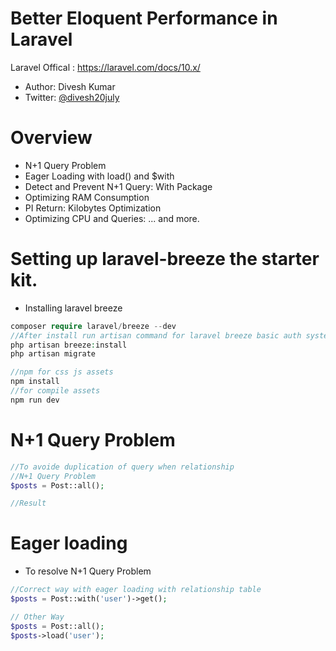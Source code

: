 # Better Eloquent Performance in Laravel

Laravel Offical : https://laravel.com/docs/10.x/


* Author: Divesh Kumar
* Twitter: [@divesh20july](https://twitter.com/divesh20july)

# Overview
* N+1 Query Problem
* Eager Loading with load() and $with
* Detect and Prevent N+1 Query: With Package 
* Optimizing RAM Consumption
* PI Return: Kilobytes Optimization
* Optimizing CPU and Queries:
  ... and more.

# Setting up laravel-breeze the starter kit.

* Installing laravel breeze
```php
composer require laravel/breeze --dev
//After install run artisan command for laravel breeze basic auth system 
php artisan breeze:install
php artisan migrate

//npm for css js assets
npm install
//for compile assets
npm run dev

```
# N+1 Query Problem

```php
//To avoide duplication of query when relationship
//N+1 Query Problem
$posts = Post::all();

//Result
```
# Eager loading
 * To resolve N+1 Query Problem
```php
//Correct way with eager loading with relationship table
$posts = Post::with('user')->get();

// Other Way
$posts = Post::all();
$posts->load('user');

```
